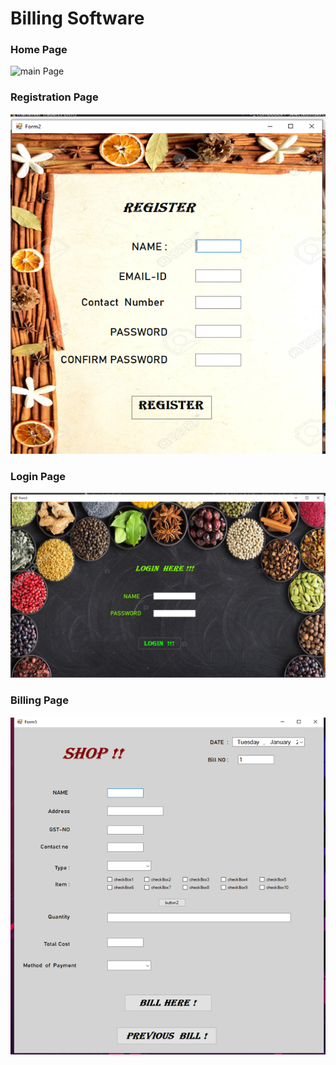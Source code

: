 # Billing Software 

### Home Page
![main Page](Picture1.jpeg)


### Registration Page
![Registration Page](Registration.png)

### Login Page
![Login page](Login.png)

### Billing Page
![Billing Page](Shop.png)


